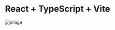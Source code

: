 # React + TypeScript + Vite

![image](https://github.com/mytrofanov/maze-front/assets/78136441/08eff1ab-fea8-47e3-964a-93692a8b0072)
